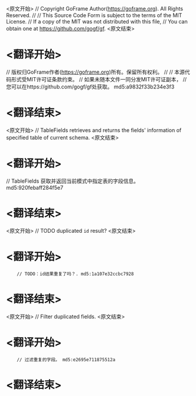 
<原文开始>
// Copyright GoFrame Author(https://goframe.org). All Rights Reserved.
//
// This Source Code Form is subject to the terms of the MIT License.
// If a copy of the MIT was not distributed with this file,
// You can obtain one at https://github.com/gogf/gf.
<原文结束>

# <翻译开始>
// 版权归GoFrame作者(https://goframe.org)所有。保留所有权利。
//
// 本源代码形式受MIT许可证条款约束。
// 如果未随本文件一同分发MIT许可证副本，
// 您可以在https://github.com/gogf/gf处获取。 md5:a9832f33b234e3f3
# <翻译结束>


<原文开始>
// TableFields retrieves and returns the fields' information of specified table of current schema.
<原文结束>

# <翻译开始>
// TableFields 获取并返回当前模式中指定表的字段信息。 md5:920febaff284f5e7
# <翻译结束>


<原文开始>
// TODO duplicated `id` result?
<原文结束>

# <翻译开始>
		// TODO：id结果重复了吗？. md5:1a107e32ccbc7928
# <翻译结束>


<原文开始>
// Filter duplicated fields.
<原文结束>

# <翻译开始>
		// 过滤重复的字段。 md5:e2695e711875512a
# <翻译结束>

